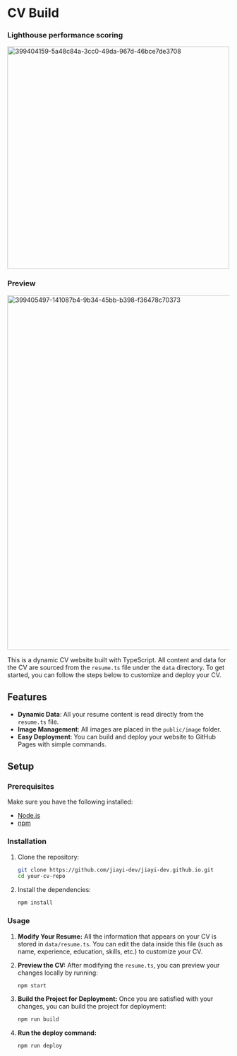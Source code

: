 # CV Build
### Lighthouse performance scoring
<img width="503" alt="399404159-5a48c84a-3cc0-49da-967d-46bce7de3708" src="https://github.com/user-attachments/assets/8e199cf2-60c7-4b5c-9d63-b6f8ffa65ab4" />

### Preview
<img width="803" alt="399405497-141087b4-9b34-45bb-b398-f36478c70373" src="https://github.com/user-attachments/assets/bda38c3a-c2b6-47ab-b796-4e9f421fcb73" />

This is a dynamic CV website built with TypeScript. All content and data for the CV are sourced from the `resume.ts` file under the `data` directory. To get started, you can follow the steps below to customize and deploy your CV.

## Features

- **Dynamic Data**: All your resume content is read directly from the `resume.ts` file.
- **Image Management**: All images are placed in the `public/image` folder.
- **Easy Deployment**: You can build and deploy your website to GitHub Pages with simple commands.

## Setup

### Prerequisites
Make sure you have the following installed:
- [Node.js](https://nodejs.org/) 
- [npm](https://www.npmjs.com/) 

### Installation

1. Clone the repository:
   ```bash
   git clone https://github.com/jiayi-dev/jiayi-dev.github.io.git
   cd your-cv-repo

2. Install the dependencies:
   ```bash
   npm install

### Usage

1. **Modify Your Resume:**
   All the information that appears on your CV is stored in `data/resume.ts`. You can edit the data inside this file (such as name, experience, education, skills, etc.) to customize your CV.

2. **Preview the CV:**
   After modifying the `resume.ts`, you can preview your changes locally by running:

   ```bash
   npm start

3. **Build the Project for Deployment:**
Once you are satisfied with your changes, you can build the project for deployment:
   ```bash
   npm run build

4. **Run the deploy command:**
   ```bash
   npm run deploy


